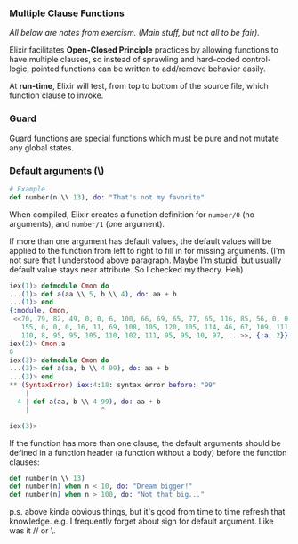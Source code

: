 ### Multiple Clause Functions

_All below are notes from exercism. (Main stuff, but not all to be fair)._

Elixir facilitates **Open-Closed Principle** practices by allowing functions to have multiple clauses, so instead of sprawling and hard-coded control-logic, pointed functions can be written to add/remove behavior easily.

At **run-time**, Elixir will test, from top to bottom of the source file, which function clause to invoke.

### Guard

Guard functions are special functions which must be pure and not mutate any global states.

### Default arguments (\\)

```elixir
# Example
def number(n \\ 13), do: "That's not my favorite"
```

When compiled, Elixir creates a function definition for `number/0` (no arguments), and `number/1` (one argument).

If more than one argument has default values, the default values will be applied to the function from left to right to fill in for missing arguments.
(I'm not sure that I understood above paragraph. Maybe I'm stupid, but usually default value stays near attribute. So I checked my theory. Heh)

```elixir
iex(1)> defmodule Cmon do
...(1)> def a(aa \\ 5, b \\ 4), do: aa + b
...(1)> end
{:module, Cmon,
 <<70, 79, 82, 49, 0, 0, 6, 100, 66, 69, 65, 77, 65, 116, 85, 56, 0, 0, 0,
   155, 0, 0, 0, 16, 11, 69, 108, 105, 120, 105, 114, 46, 67, 109, 111,
   110, 8, 95, 95, 105, 110, 102, 111, 95, 95, 10, 97, ...>>, {:a, 2}}
iex(2)> Cmon.a
9
iex(3)> defmodule Cmon do
...(3)> def a(aa, b \\ 4 99), do: aa + b
...(3)> end
** (SyntaxError) iex:4:18: syntax error before: "99"
    |
  4 | def a(aa, b \\ 4 99), do: aa + b
    |                  ^

iex(3)>
```

If the function has more than one clause, the default arguments should be defined in a function header (a function without a body) before the function clauses:

```elixir
def number(n \\ 13)
def number(n) when n < 10, do: "Dream bigger!"
def number(n) when n > 100, do: "Not that big..."
```

p.s. above kinda obvious things, but it's good from time to time refresh that knowledge. e.g. I frequently forget about sign for default argument. Like was it // or \\.
